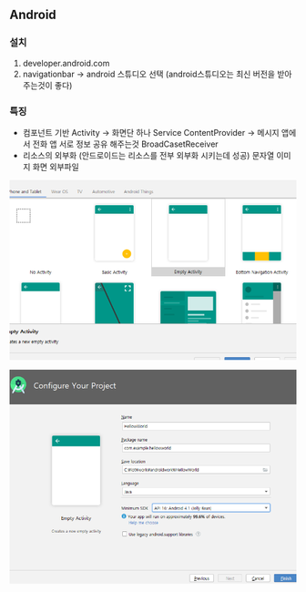 ## Android

### 설치

1. developer.android.com
2. navigationbar -> android 스튜디오 선택 (android스튜디오는 최신 버전을 받아주는것이 좋다)



### 특징

- 컴포넌트 기반
  Activity -> 화면단 하나
  Service
  ContentProvider -> 메시지 앱에서 전화 앱 서로 정보 공유 해주는것
  BroadCasetReceiver
- 리소스의 외부화 (안드로이드는 리소스를 전부 외부화 시키는데 성공)
  문자열 이미지
  화면
  외부파일


![image-20200324104900137](images/image-20200324104900137.png)

![image-20200324105530106](images/image-20200324105530106.png)

